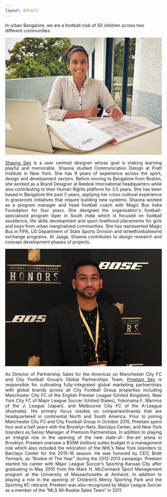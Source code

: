 ```yaml
---
layout: default
---
```


<div class="inner">
    <div class="headline">
        <p>In urban Bangalore, we are a football club of 50 children across two different communities.</p>
    </div>
    <div class="row">
        <div class="6u 12u$(small) bio">
            <span class="image fit"><img src="assets/images/shaona.jpg" alt=""></span>
            <p align="justify"><a href="https://www.linkedin.com/in/shaonasen/" target="_blank">Shaona Sen</a> is a user centred designer whose goal is making learning playful and memorable. Shaona studied Communication Design at Pratt Institute in New York. She has 9 years of experience across the sport, design and development sectors. Before moving to Bangalore from Boston, she worked as a Brand Designer at Reebok International headquarters while also contributing to their Human Rights platform for 3.5 years. She has been based in Bangalore the past 5 years, applying her cross-cultural experience in grassroots initiatives that require building new systems. Shaona worked as a program manager and head football coach with Magic Bus India Foundation for four years. She designed the organisation's football-specialised program layer in South India which is focused on football excellence, life skills development and sport livelihood placements for girls and boys from urban marginalised communities. She has represented Magic Bus in FIFA, US Department of State Sports Division and streetfootballworld exchange programs. At Jaaga, Shaona contributes to design research and concept development phases of projects.</p>
        </div>
        <div class="6u 12u$(small) bio">
            <span class="image fit"><img src="assets/images/preetam.jpg" alt=""></span>
            <p align="justify">As Director of Partnership Sales for the Americas on Manchester City FC and City Football Group’s Global Partnerships Team, <a href="https://www.linkedin.com/in/preetamsen/" target="_blank">Preetam Sen</a> is responsible for cultivating fully-integrated global
                marketing partnerships with global brands across all City Football Group properties including
                Manchester City FC of the English Premier League (United Kingdom), New York City FC of Major League  Soccer (United States), Yokohama F. Marinos of the J. League (Japan), and Melbourne City FC of the A-League (Australia). His primary focus resides on companies/brands that are headquartered in continental North and South America. Prior to joining Manchester City FC and City Football Group in October 2015, Preetam spent four and a half years with the Brooklyn Nets, Barclays Center, and New York Islanders as Senior Manager of Premium Partnerships. In addition to playing an integral role in the opening of the new state-of- the-art arena in Brooklyn, Preetam oversaw a $30M (million) suites budget in a management role which also included the relocation of the NHL’s New York Islanders to Barclays Center for the 2015-16 season. He was honored by CEO, Brett Yormark, as “Rookie of The Year” during the 2012-2013 campaign. Preetam started his career with Major League Soccer’s Sporting Kansas City after graduating in May 2010 from the Mark H. McCormack Sport Management program at the University of Massachusetts at Amherst. In addition to playing a role in the opening of Children’s Mercy Sporting Park and the Sporting KC rebrand, Preetam was also recognized by Major League Soccer as a member of the “MLS All-Rookie Sales Team” in 2011.</p>
        </div>
    </div>
</div>